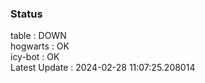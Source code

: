### Status


table : DOWN  
hogwarts : OK  
icy-bot : OK  
Latest Update : 2024-02-28 11:07:25.208014
